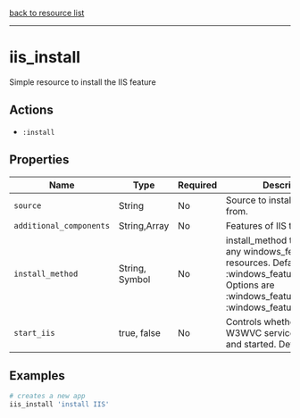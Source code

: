[back to resource list](https://github.com/sous-chefs/iis#resources)

---

# iis_install

Simple resource to install the IIS feature

## Actions

- `:install`

## Properties

| Name                    | Type           |  Required| Description                          |
| ----------------------- | -------------- | -------- | ------------------------------------ |
| `source`                |  String        | No       | Source to install the features from. |
| `additional_components` |  String,Array  | No       | Features of IIS to install |
| `install_method`        |  String, Symbol| No       | install_method to be used to any windows_features  resources. Default is :windows_feature_dism. Options are :windows_feature_dism, :windows_feature_powershell |
| `start_iis`             | true, false    | No       | Controls whether the W3WVC service is enabled and started. Default is false

## Examples

```ruby
# creates a new app
iis_install 'install IIS'
```
